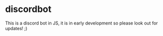 # discordbot
This is a discord bot in JS, it is in early development so please look out for updates! ;)
